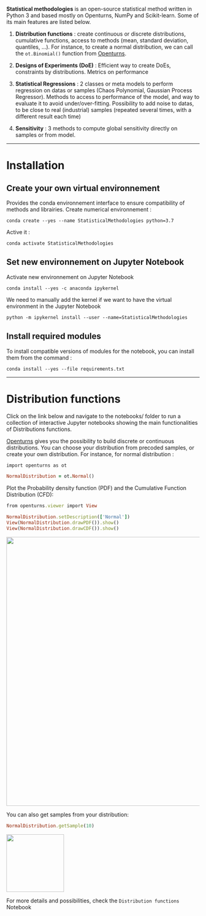 **Statistical methodologies** is an open-source statistical method written in Python 3 and based mostly on Openturns, NumPy and Scikit-learn. Some of its main features are listed below. 

1. **Distribution functions** : create continuous or discrete distributions, cumulative functions, access to methods (mean, standard deviation, quantiles, ...). For instance, to create a normal distribution, we can call the  `ot.Binomial()` function from [Openturns](https://openturns.github.io/www/index.html).

2. **Designs of Experiments (DoE)** : Efficient way to create DoEs, constraints by distributions. Metrics on performance

3. **Statistical Regressions** : 2 classes or meta models to perform regression on datas or samples (Chaos Polynomial, Gaussian Process Regressor). Methods to access to performance of the model, and way to evaluate it to avoid under/over-fitting. Possibility to add noise to datas, to be close to real (industrial) samples (repeated several times, with a different result each time)

4. **Sensitivity** : 3 methods to compute global sensitivity directly on samples or from model.
---
Installation
=============

Create your own virtual environnement
------------

Provides the conda environnement interface to ensure compatibility of methods and librairies.
Create numerical environnement :
```
conda create --yes --name StatisticalMethodologies python=3.7
```

Active it : 
```
conda activate StatisticalMethodologies
```

Set new environnement on Jupyter Notebook
------------
Activate new environnement on Jupyter Notebook
```
conda install --yes -c anaconda ipykernel
```

We need to manually add the kernel if we want to have the virtual environment in the Jupyter Notebook
```
python -m ipykernel install --user --name=StatisticalMethodologies
```

Install required modules
------------

To install compatible versions of modules for the notebook, you can install them from the command :
```
conda install --yes --file requirements.txt
```
---

Distribution functions
=============
Click on the link below and navigate to the notebooks/ folder to run a collection of interactive Jupyter notebooks showing the main functionalities of Distributions functions.

[Openturns](https://openturns.github.io/www/index.html) gives you the possibility to build discrete or continuous distributions. You can choose your distribution from precoded samples, or create your own distribution. For instance, for normal distribution :
```ruby
import openturns as ot

NormalDistribution = ot.Normal() 
```
Plot the Probability density function (PDF) and the Cumulative Function Distribution (CFD):
```ruby
from openturns.viewer import View

NormalDistribution.setDescription(['Normal'])
View(NormalDistribution.drawPDF()).show()
View(NormalDistribution.drawCDF()).show()
```

<img src="https://github.com/BenjaminMartin86/Statistical-Methodologies/blob/main/Pictures/NormalDistributionGraph.png" width="700">

You can also get samples from your distribution:
```ruby
NormalDistribution.getSample(10)
```
<img src="https://github.com/BenjaminMartin86/Statistical-Methodologies/blob/main/Pictures/NormalDistributionSample.png" width="150">

For more details and possibilities, check the `Distribution functions` Notebook
